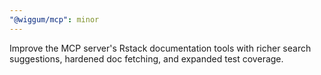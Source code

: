 ```yaml
---
"@wiggum/mcp": minor
---
```


Improve the MCP server's Rstack documentation tools with richer search suggestions, hardened doc fetching, and expanded test coverage.
